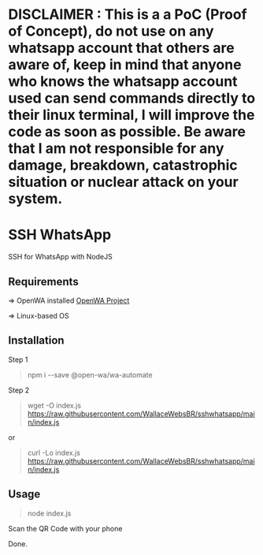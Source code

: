 # DISCLAIMER : This is a a PoC (Proof of Concept), do not use on any whatsapp account that others are aware of, keep in mind that anyone who knows the whatsapp account used can send commands directly to their linux terminal, I will improve the code as soon as possible. Be aware that I am not responsible for any damage, breakdown, catastrophic situation or nuclear attack on your system.

# SSH WhatsApp
SSH for WhatsApp with NodeJS

## Requirements
=> OpenWA installed
[OpenWA Project](https://github.com/open-wa/wa-automate-nodejs)

=> Linux-based OS

## Installation
Step 1
> npm i --save @open-wa/wa-automate

Step 2
> wget -O index.js https://raw.githubusercontent.com/WallaceWebsBR/sshwhatsapp/main/index.js

or

> curl -Lo index.js https://raw.githubusercontent.com/WallaceWebsBR/sshwhatsapp/main/index.js

## Usage

> node index.js

Scan the QR Code with your phone

Done.
